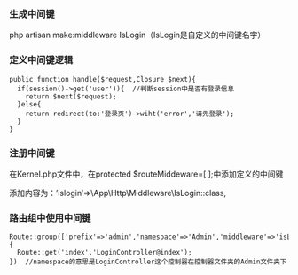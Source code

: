 ### 生成中间键

php artisan make:middleware IsLogin（IsLogin是自定义的中间键名字）

### 定义中间键逻辑

```
public function handle($request,Closure $next){
  if(session()->get('user')){  //判断session中是否有登录信息
    return $next($request);
  }else{
    return redirect(to:'登录页')->wiht('error','请先登录');
  }
}
```

### 注册中间键

在Kernel.php文件中，在protected $routeMiddeware=[ ];中添加定义的中间键

添加内容为：’islogin‘=>\App\Http\Middleware\IsLogin::class,

### 路由组中使用中间键

```
Route::group(['prefix'=>'admin','namespace'=>'Admin','middleware'=>'isLogin'],function(){
  Route::get('index','LoginController@index');
})  //namespace的意思是LoginController这个控制器在控制器文件夹的Admin文件夹下
```

